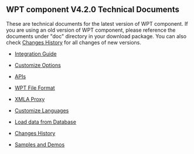 ## WPT component V4.2.0 Technical Documents

These are technical documents for the latest version of WPT component. If 
you are using an old version of WPT component, please reference the documents under
"doc" directory in your download package. You can also check [Changes History](./CHANGES.md)
for all changes of new versions. 


* [Integration Guide](./integration.md)  

* [Customize Options](./customize.md)

* [APIs](./api.md)

* [WPT File Format](./wpt-format.md)

* [XMLA Proxy](./xmla-proxy.md)

* [Customize Languages](./languages.md)

* [Load data from Database](./database.md)

* [Changes History](./CHANGES.md)

* [Samples and Demos](./samples.md)



